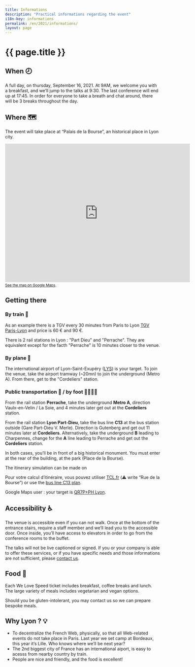 ```yaml
---
title: Informations
description: "Practical informations regarding the event"
i18n-key: informations
permalink: /en/2021/informations/
layout: page
---
```


# {{ page.title }}

## When 🕗

A full day, on thursday, September 16, 2021. At 9AM, we welcome you with a breakfast, and we’ll jump to the talks at 9:30. The last conference will end up at 17:45.
In order for everyone to take a breath and chat around, there will be 3 breaks throughout the day.


## Where 🗺️

The event will take place at “Palais de la Bourse”, an historical place in Lyon city.

<p>
<iframe loading="lazy" src="https://www.google.com/maps/embed?pb=!1m18!1m12!1m3!1d2529.212821896712!2d3.1092103156398365!3d50.660308979504855!2m3!1f0!2f0!3f0!3m2!1i1024!2i768!4f13.1!3m3!1m2!1s0x47c3298c8bbc835f%3A0x531fcce4347c737e!2sLA+CIT%C3%89+des+%C3%A9changes!5e0!3m2!1sfr!2sfr!4v1560419850754!5m2!1sfr!2sfr" width="600" height="450" frameborder="0" style="border:0" allowfullscreen></iframe><br><a href="https://goo.gl/maps/P2NTVejeBbngx4YYA"><small>See the map on Google Maps</small></a>.
</p>


## Getting there

### By train 🚄

As an example there is a TGV every 30 minutes from Paris to Lyon [TGV Paris-Lyon](https://www.trainline.fr/search/paris/lyon/2021-12-16-06:00/2021-12-16-18:00) and price is 60 € and 90 €.

There is 2 rail stations in Lyon : "Part Dieu" and "Perrache". They are equivalent except for the facth "Perrache" is 10 minutes closer to the venue.


### By plane 🛬

The international airport of Lyon-Saint-Exupéry ([LYS](https://www.lyonaeroports.com/en)) is your target. To join the venue, take the airport tramway (~20mn) to join the underground (Metro A). From there, get to the "Cordeliers" station.

### Public transportation 🚋 / by foot 🚶‍♂️🚶‍♀️

From the rail station **Perrache**, take the underground **Metro A**, direction Vaulx-en-Velin / La Soie, and 4 minutes later get out at the **Cordeliers** station.

From the rail station **Lyon Part-Dieu**, take the bus line **C13** at the bus station outside (Gare Part-Dieu V. Merle). Direction is Gutenberg and get out 11 minutes later at **Cordeliers**. Alternatively, take the underground **B** leading to Charpennes, change for the **A** line leading to Perrache and get out the **Cordeliers** station.

In both cases, you’ll be in front of a big historical monument. You must enter at the rear of the building, at the park (Place de la Bourse).

The itinerary simulation can be made on

Pour votre calcul d’itinéraire, vous pouvez utiliser [TCL.fr](https://www.tcl.fr/itineraires) (⚠️ write “Rue de la Bourse”) or use the  [bus line C13 plan](https://www.tcl.fr/lignes/ligne-majeure-c13).


Google Maps user : your target is [QR7P+PH Lyon](https://www.google.com/maps/place/Networking+day/@45.7641224,4.8360377,19z/data=!4m5!3m4!1s0x47f4eb96cac90623:0x50f1f2eed592b9d9!8m2!3d45.7642847!4d4.8365436).



## Accessibility ♿️

The venue is accessible even if you can not walk. Once at the bottom of the entrance stairs, require a staff member and we’ll lead you to the accessible door. Once inside, you’ll have access to elevators in order to go from the conference rooms to the buffet.

The talks will not be live captioned or signed. If you or your company is able to offer these services, or if you have specific needs and those informations are not sufficient, please [contact us](/contact).


## Food 🥘

Each We Love Speed ticket includes breakfast, coffee breaks and lunch. The large variety of meals includes vegetarian and vegan options.

Should you be gluten-intolerant, you may contact us so we can prepare bespoke meals.


## Why Lyon ? 💡

- To decentralize the French Web, physically, so that all Web-related events do not take place in Paris. Last year we set camp at Bordeaux, this year it’s Lille. Who knows where we’ll be next year?
- The 2nd biggest city of France has an international aiport, is easy to acesss from nearby country by train.
- People are nice and friendly, and the food is excellent!
